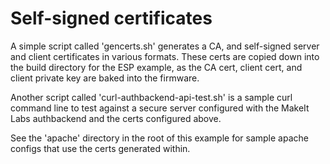 # Self-signed certificates

A simple script called 'gencerts.sh' generates a CA, and self-signed server and client certificates in various formats.  These certs are copied down into the build directory for the ESP example, as the CA cert, client cert, and client private key are baked into the firmware.

Another script called 'curl-authbackend-api-test.sh' is a sample curl command line to test against a secure server configured with the MakeIt Labs authbackend and the certs configured above.

See the 'apache' directory in the root of this example for sample apache configs that use the certs generated within.

